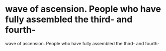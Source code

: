 # wave of ascension. People who have fully assembled the third- and fourth-

wave of ascension. People who have fully assembled the third- and fourth-